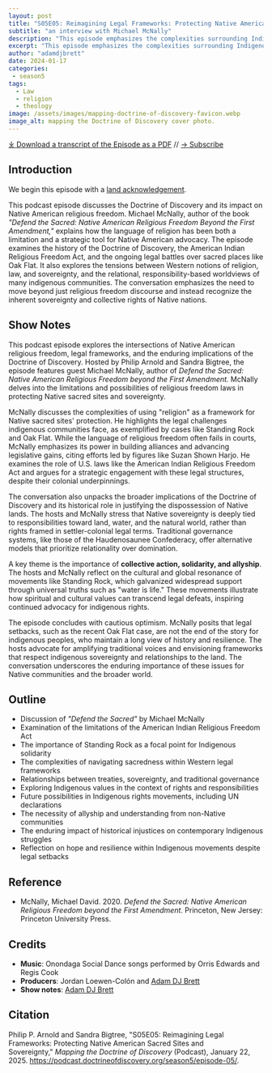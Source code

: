 ```yaml
---
layout: post
title: "S05E05: Reimagining Legal Frameworks: Protecting Native American Sacred Sites and Sovereignty" 
subtitle: "an interview with Michael McNally"
description: "This episode emphasizes the complexities surrounding Indigenous rights, law, and spirituality, centering on Michael McNally's insights from his book Defend the Sacred. It discusses the limitations of current legal frameworks in protecting Native American religious freedoms and the significance of movements like Standing Rock in the ongoing struggle for recognition and respect for sacred relationships."
excerpt: "This episode emphasizes the complexities surrounding Indigenous rights, law, and spirituality, centering on Michael McNally's insights from his book Defend the Sacred. It discusses the limitations of current legal frameworks in protecting Native American religious freedoms and the significance of movements like Standing Rock in the ongoing struggle for recognition and respect for sacred relationships."
author: "adamdjbrett"
date: 2024-01-17
categories: 
 - season5
tags: 
  - Law
  - religion
  - theology
image: /assets/images/mapping-doctrine-of-discovery-favicon.webp
image_alt: mapping the Doctrine of Discovery cover photo.
---
```

<div id="buzzsprout-player-16442863"></div><script src="https://www.buzzsprout.com/1926214/episodes/16442863-s05e05-reimagining-legal-frameworks-protecting-native-american-sacred-sites-and-sovereignty.js?container_id=buzzsprout-player-16442863&player=small" type="text/javascript" charset="utf-8"></script>

[⤓ Download a transcript of the Episode as a PDF](/assets/pdfs/s05e05-reimagining-legal-frameworks-mcnally.pdf) // [→ Subscribe](/subscribe/)


## Introduction

We begin this episode with a [land acknowledgement](https://podcast.doctrineofdiscovery.org/land/).

This podcast episode discusses the Doctrine of Discovery and its impact on Native American religious freedom. Michael McNally, author of the book *"Defend the Sacred: Native American Religious Freedom Beyond the First Amendment,"* explains how the language of religion has been both a limitation and a strategic tool for Native American advocacy. The episode examines the history of the Doctrine of Discovery, the American Indian Religious Freedom Act, and the ongoing legal battles over sacred places like Oak Flat. It also explores the tensions between Western notions of religion, law, and sovereignty, and the relational, responsibility-based worldviews of many indigenous communities. The conversation emphasizes the need to move beyond just religious freedom discourse and instead recognize the inherent sovereignty and collective rights of Native nations.

## Show Notes
This podcast episode explores the intersections of Native American religious freedom, legal frameworks, and the enduring implications of the Doctrine of Discovery. Hosted by Philip Arnold and Sandra Bigtree, the episode features guest Michael McNally, author of *Defend the Sacred: Native American Religious Freedom beyond the First Amendment.* McNally delves into the limitations and possibilities of religious freedom laws in protecting Native sacred sites and sovereignty.

McNally discusses the complexities of using "religion" as a framework for Native sacred sites' protection. He highlights the legal challenges indigenous communities face, as exemplified by cases like Standing Rock and Oak Flat. While the language of religious freedom often fails in courts, McNally emphasizes its power in building alliances and advancing legislative gains, citing efforts led by figures like Suzan Shown Harjo. He examines the role of U.S. laws like the American Indian Religious Freedom Act and argues for a strategic engagement with these legal structures, despite their colonial underpinnings.

The conversation also unpacks the broader implications of the Doctrine of Discovery and its historical role in justifying the dispossession of Native lands. The hosts and McNally stress that Native sovereignty is deeply tied to responsibilities toward land, water, and the natural world, rather than rights framed in settler-colonial legal terms. Traditional governance systems, like those of the Haudenosaunee Confederacy, offer alternative models that prioritize relationality over domination.

A key theme is the importance of **collective action, solidarity, and allyship**. The hosts and McNally reflect on the cultural and global resonance of movements like Standing Rock, which galvanized widespread support through universal truths such as "water is life." These movements illustrate how spiritual and cultural values can transcend legal defeats, inspiring continued advocacy for indigenous rights.

The episode concludes with cautious optimism. McNally posits that legal setbacks, such as the recent Oak Flat case, are not the end of the story for indigenous peoples, who maintain a long view of history and resilience. The hosts advocate for amplifying traditional voices and envisioning frameworks that respect indigenous sovereignty and relationships to the land. The conversation underscores the enduring importance of these issues for Native communities and the broader world.

## Outline

* Discussion of *"Defend the Sacred"* by Michael McNally
* Examination of the limitations of the American Indian Religious Freedom Act
* The importance of Standing Rock as a focal point for Indigenous solidarity
* The complexities of navigating sacredness within Western legal frameworks
* Relationships between treaties, sovereignty, and traditional governance
* Exploring Indigenous values in the context of rights and responsibilities
* Future possibilities in Indigenous rights movements, including UN declarations
* The necessity of allyship and understanding from non-Native communities
* The enduring impact of historical injustices on contemporary Indigenous struggles
* Reflection on hope and resilience within Indigenous movements despite legal setbacks

## Reference
* McNally, Michael David. 2020. *Defend the Sacred: Native American Religious Freedom beyond the First Amendment*. Princeton, New Jersey: Princeton University Press.

## Credits

- **Music**: Onondaga Social Dance songs performed by Orris Edwards and Regis Cook
- **Producers**: Jordan Loewen-Colón and [Adam DJ Brett](https://adamdjbrett.com)
- **Show notes**: [Adam DJ Brett](https://adamdjbrett.com)

## Citation

Philip P. Arnold and Sandra Bigtree, "S05E05: Reimagining Legal Frameworks: Protecting Native American Sacred Sites and Sovereignty," _Mapping the Doctrine of Discovery_ (Podcast), January 22, 2025. <https://podcast.doctrineofdiscovery.org/season5/episode-05/>.
